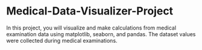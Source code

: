 # Medical-Data-Visualizer-Project
In this project, you will visualize and make calculations from medical examination data using matplotlib, seaborn, and pandas. The dataset values were collected during medical examinations.
